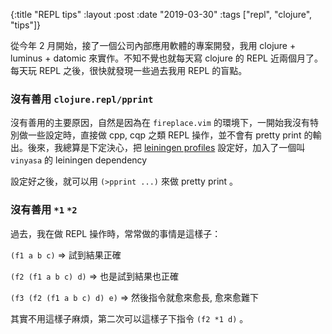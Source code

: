 {:title "REPL tips"
 :layout :post
 :date "2019-03-30"
 :tags ["repl", "clojure", "tips"]}

從今年 2 月開始，接了一個公司內部應用軟體的專案開發，我用 clojure + luminus + datomic 來實作。不知不覺也就每天寫 clojure 的 REPL 近兩個月了。每天玩 REPL 之後，很快就發現一些過去我用 REPL 的盲點。

### 沒有善用 `clojure.repl/pprint`

  沒有善用的主要原因，自然是因為在 `fireplace.vim` 的環境下，一開始我沒有特別做一些設定時，直接做 cpp, cqp 之類 REPL 操作，並不會有 pretty print 的輸出。後來，我總算是下定決心，把 [leiningen profiles](https://github.com/humorless/dotfiles/blob/master/profiles.clj) 設定好，加入了一個叫 `vinyasa` 的 leiningen dependency

  設定好之後，就可以用 `(>pprint ...)` 來做 pretty print 。

### 沒有善用 `*1` `*2`

  過去，我在做 REPL 操作時，常常做的事情是這樣子：

  `(f1 a b c)` => 試到結果正確

  `(f2 (f1 a b c) d)` => 也是試到結果也正確

  `(f3 (f2 (f1 a b c) d) e)` => 然後指令就愈來愈長, 愈來愈難下

  其實不用這樣子麻煩，第二次可以這樣子下指令 `(f2 *1 d)` 。
